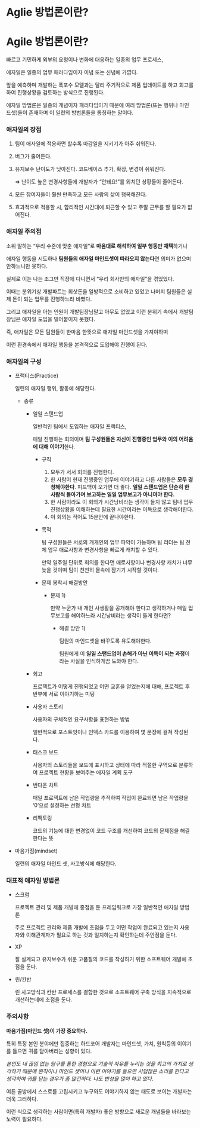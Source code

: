 # Aglie 방법론이란?

# Agile 방법론이란?

빠르고 기민하게 외부의 요청이나 변화에 대응하는 일종의 업무 프로세스,

애자일은 일종의 업무 패러다임이자 이념 또는 신념에 가깝다.

앞을 예측하며 개발하는 폭포수 모델과는 달리 주기적으로 제품 업데이트를 하고 회고를 하여
진행상황을 검토하는 방식으로 진행된다.

애자일 방법론은 일종의 개념이자 패러다임이기 때문에 여러 방법론(또는 행위나 마인드셋)들이 존재하며
이 일련의 방법론들을 통칭하는 말이다.

### 애자일의 장점

1. 팀이 애자일에 적응하면 할수록 마감일을 지키기가 아주 쉬워진다.
2. 버그가 줄어든다.
3. 유지보수 난이도가 낮아진다.
코드베이스 추가, 확장, 변경이 쉬워진다.

    ⇒ 난이도 높은 변경사항들에 개발자가 “안돼요!”를 외치던 상황들이 줄어든다.

4. 모든 참여자들이 훨씬 만족하고 모든 사람의 삶이 행복해진다.
5. 효과적으로 적용할 시, 합리적인 시간대에 퇴근할 수 있고 주말 근무를 할 필요가 없어진다.

### 애자일 주의점

소위 말하는 “우리 수준에 맞춘 애자일”로 **마음대로 해석하여 일부 행동만 채택**하거나

애자일 행동을 시도하나 **팀원들의 애자일 마인드셋이 따라오지 않는다**면 의미가 없으며 안하느니만 못하다.

실제로 이는 나는 조그만 직장에 다니면서 “우리 회사만의 애자일”을 겪었었다.

이때는 분위기상 개발파트는 회삿돈을 일방적으로 소비하고 있었고 나머지 팀원들은 실제 돈이 되는 업무를 진행하느라 바빴다.

그리고 애자일을 아는 인원이 개발팀장님말고 아무도 없었고 이런 분위기 속에서 개발팀장님은 애자일 도입을 밀어붙이지 못했다.

즉, 애자일은 모든 팀원들이 한마음 한뜻으로 애자일 마인드셋을 가져야하며

이런 환경속에서 애자일 행동을 본격적으로 도입해야 진행이 된다.

### 애자일의 구성

- 프랙티스(Practice)

    일련의 애자일 행위, 활동에 해당한다.

    - 종류
        - 일일 스탠드업

            일반적인 팀에서 도입하는 애자일 프랙티스,

            매일 진행하는 회의이며 **팀 구성원들은 자신이 진행중인 업무와 이의 어려움에 대해 이야기**한다.

            - 규칙
                1. 모두가 서서 회의를 진행한다.
                2. 한 사람이 현재 진행중인 업무에 이야기하고 다른 사람들은 **모두 경청해야한다**. 피드백이 오가면 더 좋다.
                **일일 스탠드업은 단순히 한 사람씩 돌아가며 보고하는 일일 업무보고가 아니여야 한다.**
                3. 한 사람이라도 이 회의가 시간낭비라는 생각이 들지 않고 팀내 업무 진행상황을 이해하는데 필요한 시간이라는 이득으로 생각해야한다.
                4. 이 회의는 적어도 15분안에 끝나야한다.
            - 목적

                팀 구성원들은 서로의 개개인의 업무 파악이 가능하며
                팀 리더는 팀 전체 업무 애로사항과 변경사항을 빠르게 캐치할 수 있다.

                만약 일주일 단위로 회의를 한다면 애로사항이나 변경사항 캐치가 너무 늦을 것이며
                팀이 천천히 물속에 잠기기 시작할 것이다.

            - 문제 봉착시 해결방안
                - 문제 1)

                    만약 누군가 내 개인 사생활을 공개해야 한다고 생각하거나 매일 업무보고를 해야하느라 시간낭비라는 생각이 들게 한다면?

                    - 해결 방안 1)

                        팀원의 마인드셋을 바꾸도록 유도해야한다.

                        팀원에게 이 **일일 스탠드업이 손해가 아닌 이득이 되는 과정**이라는 사실을 인식하게끔 도와야 한다.

        - 회고

            프로젝트가 어떻게 진행되었고 어떤 교훈을 얻었는지에 대해, 프로젝트 후반부에 서로 이야기하는 미팅

        - 사용자 스토리

            사용자의 구체적인 요구사항을 표현하는 방법

            일반적으로 포스트잇이나 인덱스 카드를 이용하여 몇 문장에 걸쳐 작성된다.

        - 태스크 보드

            사용자의 스토리들을 보드에 표시하고 상태에 따라 적절한 구역으로 분류하여 프로젝트 현황을 보여주는 애자일 계획 도구

        - 번다운 차트

            매일 프로젝트에 남은 작업량을 추적하여 작업이 완료되면 남은 작업량을 ‘0’으로 설정하는 선형 차트

        - 리팩토링

            코드의 기능에 대한 변경없이 코드 구조를 개선하여 코드의 문제점을 해결한다는 뜻

- 마음가짐(mindset)

    일련의 애자일 마인드 셋, 사고방식에 해당한다.


### 대표적 애자일 방법론

- 스크럼

    프로젝트 관리 및 제품 개발에 중점을 둔 프레임워크로 가장 일반적인 애자일 방법론

    주로 프로젝트 관리와 제품 개발에 초점을 두고 어떤 작업이 완료되고 있는지 사용자와 이해관계자가 필요로 하는 것과 일치하는지 확인하는데 주안점을 둔다.

- XP

    잘 설계되고 유지보수가 쉬운 고품질의 코드를 작성하기 위한 소프트웨어 개발에 초점을 둔다.

- 린/칸반

    린 사고방식과 칸반 프로세스를 결합한 것으로 소프트웨어 구축 방식을 지속적으로 개선하는데에 초점을 둔다.


### 주의사항

**마음가짐(마인드 셋)이 가장 중요하다.**

특히 특정 본인 분야에만 집중하는 하드코어 개발자는 마인드셋, 가치, 원칙등의 이야기를 들으면 귀를 닫아버리는 성향이 있다.

*본인도 내 끊임 없는 탐구를 통한 경험으로 기술적 자유를 누리는 것을 최고의 가치로 생각하기 때문에 원칙이나 마인드 셋이니 이런 이야기를 들으면 시덥잖은 소리를 한다고 생각하며 귀를 닫는 경우가 좀 많긴하다. 나도 반성을 많이 하고 있다.*

여튼 골방에서 스스로를 고립시키고 누구와도 이야기하지 않는 태도로 보이는 개발자는 더욱 그러하다.

이런 식으로 생각하는 사람이면(특히 개발자) 좋은 방향으로 새로운 개념들을 바라보는 노력이 필요하다.
